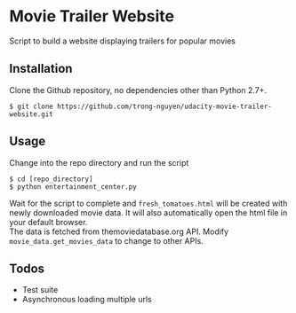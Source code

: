 # Movie Trailer Website
Script to build a website displaying trailers for popular movies

## Installation
Clone the Github repository, no dependencies other than Python 2.7+.
```shell
$ git clone https://github.com/trong-nguyen/udacity-movie-trailer-website.git
```

## Usage
Change into the repo directory and run the script
```shell
$ cd [repo_directory]
$ python entertainment_center.py
```
Wait for the script to complete and `fresh_tomatoes.html` will be created with newly downloaded movie data. It will also automatically open the html file in your default browser.  
The data is fetched from themoviedatabase.org API. Modify `movie_data.get_movies_data` to change to other APIs.  

## Todos
- Test suite
- Asynchronous loading multiple urls
